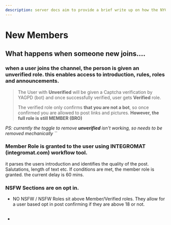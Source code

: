 ```yaml
---
description: server docs aim to provide a brief write up on how the NYCGB server operates.
---
```


# New Members

## What happens when someone new joins....

### **when a user joins the channel, the person is given an unverified role. this enables access to introduction, rules, roles and announcements.**

> The User with **Unverified** will be given a Captcha verification by YAGPD \(bot\) and once successfully verified, user gets **Verified** role.  
>
> The verified role only confirms **that you are not a bot**, so once confirmed you are allowed to post links and pictures. **However, the full role is still MEMBER \(BRO\)**

 _PS: currently the toggle to remove **unverified** isn't working, so needs to be removed mechanically ``_

### **Member Role** is granted to the user using INTEGROMAT \(integromat.com\) workflow tool.

it parses the users introduction and identifies the quality of the post. Salutations, length of text etc. If conditions are met, the member role is granted. the current delay is 60 mins.

### NSFW Sections are on opt in.  

* NO NSFW / NSFW Roles sit above Member/Verified roles. They allow for a user based opt in post confirming if they are above 18 or not. 



## 

### 

* 


